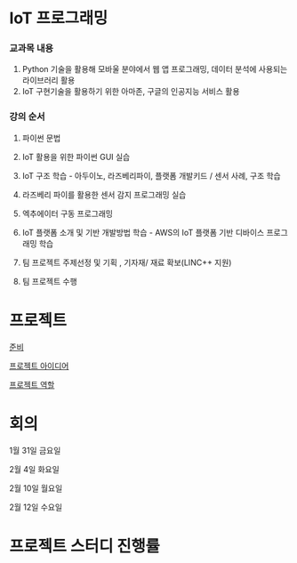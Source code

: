 # IoT 프로그래밍
### 교과목 내용
 1. Python 기술을 활용해 모바울 분야에서 웹 앱 프로그래밍, 데이터 분석에 사용되는 라이브러리 활용
 2. IoT 구현기술을 활용하기 위한 아마존, 구글의 인공지능 서비스 활용

### 강의 순서

1. 파이썬 문법

2. IoT 활용을 위한 파이썬 GUI 실습

3. IoT 구조 학습 - 아두이노, 라즈베리파이, 플랫폼 개발키드 / 센서 사례, 구조 학습

4. 라즈베리 파이를 활용한 센서 감지 프로그래밍 실습

5. 엑추에이터 구동 프로그래밍

6. IoT 플랫폼 소개 및 기반 개발방법 학습 - AWS의 IoT 플랫폼 기반 디바이스 프로그래밍 학습

7. 팀 프로젝트 주제선정 및 기획 , 기자재/ 재료 확보(LINC++ 지원)

8. 팀 프로젝트 수행


# 프로젝트
[준비](https://github.com/nadongjun/SW_STUDY/projects/1)

[프로젝트 아이디어](https://github.com/nadongjun/SW_STUDY/projects/2)

[프로젝트 역할](https://github.com/nadongjun/SW_STUDY/projects/3)


# 회의 
1월 31일 금요일

2월 4일 화요일

2월 10일 월요일

2월 12일 수요일

# 프로젝트 스터디 진행률


